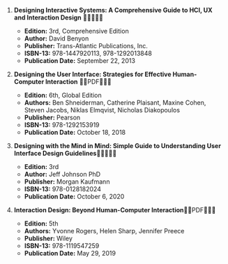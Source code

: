 1. **Designing Interactive Systems: A Comprehensive Guide to HCI, UX and Interaction Design** 🚨🚨🚨🚨🚨
   - **Edition:** 3rd, Comprehensive Edition
   - **Author:** David Benyon
   - **Publisher:** Trans-Atlantic Publications, Inc.
   - **ISBN-13:** 978-1447920113, 978-1292013848
   - **Publication Date:** September 22, 2013

2. **Designing the User Interface: Strategies for Effective Human-Computer Interaction** 🚨🚨PDF🚨🚨🚨
   - **Edition:** 6th, Global Edition 
   - **Authors:** Ben Shneiderman, Catherine Plaisant, Maxine Cohen, Steven Jacobs, Niklas Elmqvist, Nicholas Diakopoulos
   - **Publisher:** Pearson
   - **ISBN-13:** 978-1292153919
   - **Publication Date:** October 18, 2018

3. **Designing with the Mind in Mind: Simple Guide to Understanding User Interface Design Guidelines**🚨🚨🚨🚨🚨
   - **Edition:** 3rd
   - **Author:** Jeff Johnson PhD
   - **Publisher:** Morgan Kaufmann
   - **ISBN-13:** 978-0128182024
   - **Publication Date:** October 6, 2020

4. **Interaction Design: Beyond Human-Computer Interaction**🚨🚨PDF🚨🚨🚨
   - **Edition:** 5th
   - **Authors:** Yvonne Rogers, Helen Sharp, Jennifer Preece
   - **Publisher:** Wiley
   - **ISBN-13:** 978-1119547259
   - **Publication Date:** May 29, 2019
